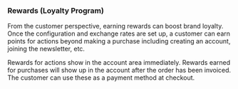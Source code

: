 ### Rewards (Loyalty Program)

From the customer perspective, earning rewards can boost brand loyalty. Once the configuration and exchange rates are set up, a customer can earn points for actions beyond making a purchase including creating an account, joining the newsletter, etc.

Rewards for actions show in the account area immediately. Rewards earned for purchases will show up in the account after the order has been invoiced. The customer can use these as a payment method at checkout.
